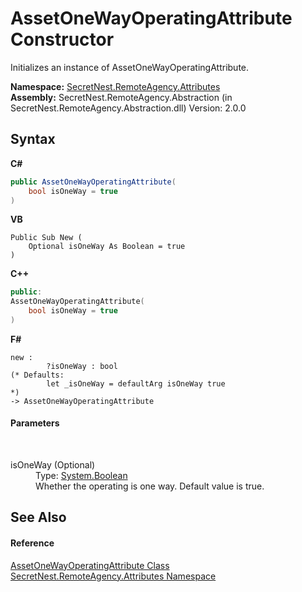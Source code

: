 # AssetOneWayOperatingAttribute Constructor 
 

Initializes an instance of AssetOneWayOperatingAttribute.

**Namespace:**&nbsp;<a href="N_SecretNest_RemoteAgency_Attributes">SecretNest.RemoteAgency.Attributes</a><br />**Assembly:**&nbsp;SecretNest.RemoteAgency.Abstraction (in SecretNest.RemoteAgency.Abstraction.dll) Version: 2.0.0

## Syntax

**C#**<br />
``` C#
public AssetOneWayOperatingAttribute(
	bool isOneWay = true
)
```

**VB**<br />
``` VB
Public Sub New ( 
	Optional isOneWay As Boolean = true
)
```

**C++**<br />
``` C++
public:
AssetOneWayOperatingAttribute(
	bool isOneWay = true
)
```

**F#**<br />
``` F#
new : 
        ?isOneWay : bool 
(* Defaults:
        let _isOneWay = defaultArg isOneWay true
*)
-> AssetOneWayOperatingAttribute
```


#### Parameters
&nbsp;<dl><dt>isOneWay (Optional)</dt><dd>Type: <a href="https://docs.microsoft.com/dotnet/api/system.boolean" target="_blank">System.Boolean</a><br />Whether the operating is one way. Default value is true.</dd></dl>

## See Also


#### Reference
<a href="T_SecretNest_RemoteAgency_Attributes_AssetOneWayOperatingAttribute">AssetOneWayOperatingAttribute Class</a><br /><a href="N_SecretNest_RemoteAgency_Attributes">SecretNest.RemoteAgency.Attributes Namespace</a><br />